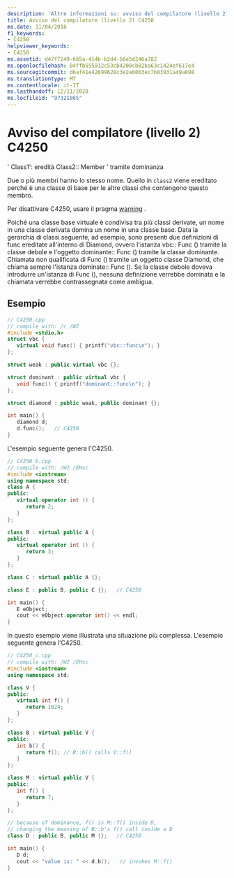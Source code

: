 ```yaml
---
description: 'Altre informazioni su: avviso del compilatore (livello 2) C4250'
title: Avviso del compilatore (livello 2) C4250
ms.date: 11/04/2016
f1_keywords:
- C4250
helpviewer_keywords:
- C4250
ms.assetid: d47f7249-6b5a-414b-b2d4-56e5d246a782
ms.openlocfilehash: 04ffb555912c53cb4208cb82ba63c1424ef617e4
ms.sourcegitcommit: d6af41e42699628c3e2e6063ec7b03931a49a098
ms.translationtype: MT
ms.contentlocale: it-IT
ms.lasthandoff: 12/11/2020
ms.locfileid: "97321865"
---
```

# <a name="compiler-warning-level-2-c4250"></a>Avviso del compilatore (livello 2) C4250

' Class1': eredità Class2:: Member ' tramite dominanza

Due o più membri hanno lo stesso nome. Quello in `class2` viene ereditato perché è una classe di base per le altre classi che contengono questo membro.

Per disattivare C4250, usare il pragma [warning](../../preprocessor/warning.md) .

Poiché una classe base virtuale è condivisa tra più classi derivate, un nome in una classe derivata domina un nome in una classe base. Data la gerarchia di classi seguente, ad esempio, sono presenti due definizioni di func ereditate all'interno di Diamond, ovvero l'istanza vbc:: Func () tramite la classe debole e l'oggetto dominante:: Func () tramite la classe dominante. Chiamata non qualificata di Func () tramite un oggetto classe Diamond, che chiama sempre l'istanza dominate:: Func ().  Se la classe debole doveva introdurre un'istanza di Func (), nessuna definizione verrebbe dominata e la chiamata verrebbe contrassegnata come ambigua.

## <a name="examples"></a>Esempio

```cpp
// C4250.cpp
// compile with: /c /W2
#include <stdio.h>
struct vbc {
   virtual void func() { printf("vbc::func\n"); }
};

struct weak : public virtual vbc {};

struct dominant : public virtual vbc {
   void func() { printf("dominant::func\n"); }
};

struct diamond : public weak, public dominant {};

int main() {
   diamond d;
   d.func();   // C4250
}
```

L'esempio seguente genera l'C4250.

```cpp
// C4250_b.cpp
// compile with: /W2 /EHsc
#include <iostream>
using namespace std;
class A {
public:
   virtual operator int () {
      return 2;
   }
};

class B : virtual public A {
public:
   virtual operator int () {
      return 3;
   }
};

class C : virtual public A {};

class E : public B, public C {};   // C4250

int main() {
   E eObject;
   cout << eObject.operator int() << endl;
}
```

In questo esempio viene illustrata una situazione più complessa. L'esempio seguente genera l'C4250.

```cpp
// C4250_c.cpp
// compile with: /W2 /EHsc
#include <iostream>
using namespace std;

class V {
public:
   virtual int f() {
      return 1024;
   }
};

class B : virtual public V {
public:
   int b() {
      return f(); // B::b() calls V::f()
   }
};

class M : virtual public V {
public:
   int f() {
      return 7;
   }
};

// because of dominance, f() is M::f() inside D,
// changing the meaning of B::b's f() call inside a D
class D : public B, public M {};   // C4250

int main() {
   D d;
   cout << "value is: " << d.b();   // invokes M::f()
}
```
